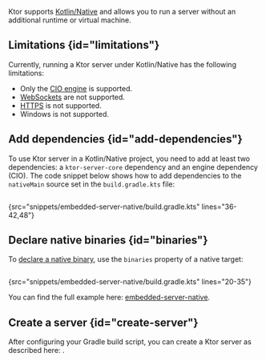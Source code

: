 [//]: # (title: Native server)

<microformat>
<var name="example_name" value="embedded-server-native"/>
<include src="lib.xml" include-id="download_example"/>
</microformat>

Ktor supports [Kotlin/Native](https://kotlinlang.org/docs/native-overview.html) and allows you to run a server without an additional runtime or virtual machine.

## Limitations {id="limitations"}

Currently, running a Ktor server under Kotlin/Native has the following limitations:
* Only the [CIO engine](Engines.md) is supported.
* [WebSockets](websocket.md) are not supported.
* [HTTPS](ssl.md) is not supported.
* Windows is not supported.


## Add dependencies {id="add-dependencies"}

To use Ktor server in a Kotlin/Native project, you need to add at least two dependencies: a `ktor-server-core` dependency and an engine dependency (CIO). The code snippet below shows how to add dependencies to the `nativeMain` source set in the `build.gradle.kts` file:

```kotlin
```
{src="snippets/embedded-server-native/build.gradle.kts" lines="36-42,48"}

## Declare native binaries {id="binaries"}

To [declare a native binary](https://kotlinlang.org/docs/mpp-build-native-binaries.html), use the `binaries` property of a native target:

```kotlin
```
{src="snippets/embedded-server-native/build.gradle.kts" lines="20-35"}

You can find the full example here: [embedded-server-native](https://github.com/ktorio/ktor-documentation/tree/%branch-name%/codeSnippets/snippets/embedded-server-native).

## Create a server {id="create-server"}

After configuring your Gradle build script, you can create a Ktor server as described here: [](create_server.xml).


